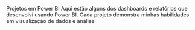 Projetos em Power BI
Aqui estão alguns dos dashboards e relatórios que desenvolvi usando Power BI. Cada projeto demonstra minhas habilidades em visualização de dados e análise
